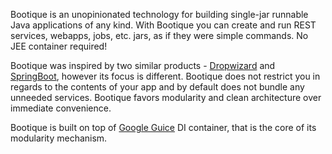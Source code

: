 Bootique is an unopinionated technology for building single-jar runnable Java applications of any kind. With Bootique you can create and run REST services, webapps, jobs, etc. jars, as if they were simple commands. No JEE container required!

Bootique was inspired by two similar products - [Dropwizard](http://www.dropwizard.io) and [SpringBoot](http://projects.spring.io/spring-boot/), however its focus is different. Bootique does not restrict you in regards to the contents of your app and by default does not bundle any unneeded services. Bootique favors modularity and clean architecture over immediate convenience.

Bootique is built on top of [Google Guice](https://github.com/google/guice) DI container, that is the core of its modularity mechanism.
